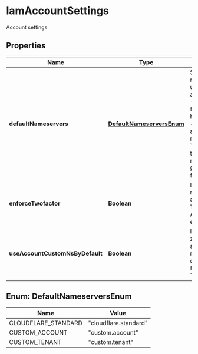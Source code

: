 

# IamAccountSettings

Account settings

## Properties

| Name | Type | Description | Notes |
|------------ | ------------- | ------------- | -------------|
|**defaultNameservers** | [**DefaultNameserversEnum**](#DefaultNameserversEnum) | Specifies the default nameservers to be used for new zones added to this account.  - &#x60;cloudflare.standard&#x60; for Cloudflare-branded nameservers - &#x60;custom.account&#x60; for account custom nameservers - &#x60;custom.tenant&#x60; for tenant custom nameservers  See [Custom Nameservers](https://developers.cloudflare.com/dns/additional-options/custom-nameservers/) for more information. |  [optional] |
|**enforceTwofactor** | **Boolean** | Indicates whether membership in this account requires that Two-Factor Authentication is enabled |  [optional] |
|**useAccountCustomNsByDefault** | **Boolean** | Indicates whether new zones should use the account-level custom nameservers by default.  Deprecated in favor of &#x60;default_nameservers&#x60;. |  [optional] |



## Enum: DefaultNameserversEnum

| Name | Value |
|---- | -----|
| CLOUDFLARE_STANDARD | &quot;cloudflare.standard&quot; |
| CUSTOM_ACCOUNT | &quot;custom.account&quot; |
| CUSTOM_TENANT | &quot;custom.tenant&quot; |



